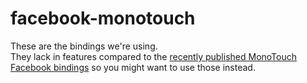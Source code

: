 facebook-monotouch
==================

These are the bindings we're using.  
They lack in features compared to the [recently published MonoTouch Facebook bindings](https://github.com/mono/monotouch-bindings/blob/master/facebook/binding/) so you might want to use those instead.   
